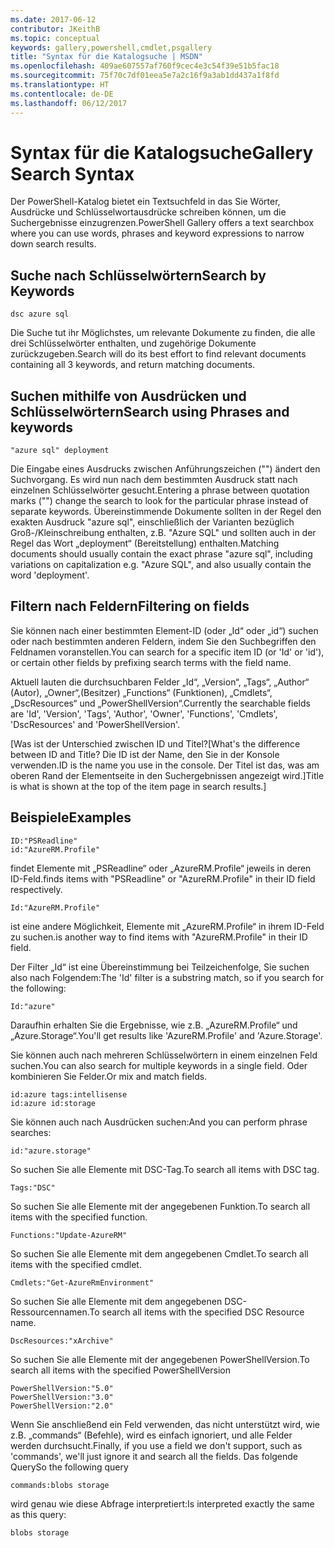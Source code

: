 ```yaml
---
ms.date: 2017-06-12
contributor: JKeithB
ms.topic: conceptual
keywords: gallery,powershell,cmdlet,psgallery
title: "Syntax für die Katalogsuche | MSDN"
ms.openlocfilehash: 409ae607557af760f9cec4e3c54f39e51b5fac18
ms.sourcegitcommit: 75f70c7df01eea5e7a2c16f9a3ab1dd437a1f8fd
ms.translationtype: HT
ms.contentlocale: de-DE
ms.lasthandoff: 06/12/2017
---
```

# <a name="gallery-search-syntax"></a><span data-ttu-id="01e65-103">Syntax für die Katalogsuche</span><span class="sxs-lookup"><span data-stu-id="01e65-103">Gallery Search Syntax</span></span>

<span data-ttu-id="01e65-104">Der PowerShell-Katalog bietet ein Textsuchfeld in das Sie Wörter, Ausdrücke und Schlüsselwortausdrücke schreiben können, um die Suchergebnisse einzugrenzen.</span><span class="sxs-lookup"><span data-stu-id="01e65-104">PowerShell Gallery offers a text searchbox where you can use words, phrases and keyword expressions to narrow down search results.</span></span>

## <a name="search-by-keywords"></a><span data-ttu-id="01e65-105">Suche nach Schlüsselwörtern</span><span class="sxs-lookup"><span data-stu-id="01e65-105">Search by Keywords</span></span>

    dsc azure sql

<span data-ttu-id="01e65-106">Die Suche tut ihr Möglichstes, um relevante Dokumente zu finden, die alle drei Schlüsselwörter enthalten, und zugehörige Dokumente zurückzugeben.</span><span class="sxs-lookup"><span data-stu-id="01e65-106">Search will do its best effort to find relevant documents containing all 3 keywords, and return matching documents.</span></span>

## <a name="search-using-phrases-and-keywords"></a><span data-ttu-id="01e65-107">Suchen mithilfe von Ausdrücken und Schlüsselwörtern</span><span class="sxs-lookup"><span data-stu-id="01e65-107">Search using Phrases and keywords</span></span>

    "azure sql" deployment

<span data-ttu-id="01e65-108">Die Eingabe eines Ausdrucks zwischen Anführungszeichen ("") ändert den Suchvorgang. Es wird nun nach dem bestimmten Ausdruck statt nach einzelnen Schlüsselwörter gesucht.</span><span class="sxs-lookup"><span data-stu-id="01e65-108">Entering a phrase between quotation marks ("") change the search to look for the particular phrase instead of separate keywords.</span></span>
<span data-ttu-id="01e65-109">Übereinstimmende Dokumente sollten in der Regel den exakten Ausdruck "azure sql", einschließlich der Varianten bezüglich Groß-/Kleinschreibung enthalten, z.B. "Azure SQL" und sollten auch in der Regel das Wort „deployment“ (Bereitstellung) enthalten.</span><span class="sxs-lookup"><span data-stu-id="01e65-109">Matching documents should usually contain the exact phrase "azure sql", including variations on capitalization e.g. "Azure SQL", and also usually contain the word 'deployment'.</span></span>

## <a name="filtering-on-fields"></a><span data-ttu-id="01e65-110">Filtern nach Feldern</span><span class="sxs-lookup"><span data-stu-id="01e65-110">Filtering on fields</span></span>

<span data-ttu-id="01e65-111">Sie können nach einer bestimmten Element-ID (oder „Id“ oder „id“) suchen oder nach bestimmten anderen Feldern, indem Sie den Suchbegriffen den Feldnamen voranstellen.</span><span class="sxs-lookup"><span data-stu-id="01e65-111">You can search for a specific item ID (or 'Id' or 'id'), or certain other fields by prefixing search terms with the field name.</span></span>

<span data-ttu-id="01e65-112">Aktuell lauten die durchsuchbaren Felder „Id“, „Version“, „Tags“, „Author“ (Autor), „Owner“,(Besitzer) „Functions“ (Funktionen), „Cmdlets“, „DscResources“ und „PowerShellVersion“.</span><span class="sxs-lookup"><span data-stu-id="01e65-112">Currently the searchable fields are 'Id', 'Version', 'Tags', 'Author', 'Owner', 'Functions', 'Cmdlets', 'DscResources' and 'PowerShellVersion'.</span></span>

<span data-ttu-id="01e65-113">[Was ist der Unterschied zwischen ID und Titel?</span><span class="sxs-lookup"><span data-stu-id="01e65-113">[What's the difference between ID and Title?</span></span> <span data-ttu-id="01e65-114">Die ID ist der Name, den Sie in der Konsole verwenden.</span><span class="sxs-lookup"><span data-stu-id="01e65-114">ID is the name you use in the console.</span></span> <span data-ttu-id="01e65-115">Der Titel ist das, was am oberen Rand der Elementseite in den Suchergebnissen angezeigt wird.]</span><span class="sxs-lookup"><span data-stu-id="01e65-115">Title is what is shown at the top of the item page in search results.]</span></span>

## <a name="examples"></a><span data-ttu-id="01e65-116">Beispiele</span><span class="sxs-lookup"><span data-stu-id="01e65-116">Examples</span></span>

    ID:"PSReadline"
    id:"AzureRM.Profile"

<span data-ttu-id="01e65-117">findet Elemente mit „PSReadline“ oder „AzureRM.Profile“ jeweils in deren ID-Feld.</span><span class="sxs-lookup"><span data-stu-id="01e65-117">finds items with "PSReadline" or "AzureRM.Profile" in their ID field respectively.</span></span>

    Id:"AzureRM.Profile"

<span data-ttu-id="01e65-118">ist eine andere Möglichkeit, Elemente mit „AzureRM.Profile“ in ihrem ID-Feld zu suchen.</span><span class="sxs-lookup"><span data-stu-id="01e65-118">is another way to find items with "AzureRM.Profile" in their ID field.</span></span>

<span data-ttu-id="01e65-119">Der Filter „Id“ ist eine Übereinstimmung bei Teilzeichenfolge, Sie suchen also nach Folgendem:</span><span class="sxs-lookup"><span data-stu-id="01e65-119">The 'Id' filter is a substring match, so if you search for the following:</span></span>

    Id:"azure"
    
<span data-ttu-id="01e65-120">Daraufhin erhalten Sie die Ergebnisse, wie z.B. „AzureRM.Profile“ und „Azure.Storage“.</span><span class="sxs-lookup"><span data-stu-id="01e65-120">You'll get results like 'AzureRM.Profile' and 'Azure.Storage'.</span></span>

<span data-ttu-id="01e65-121">Sie können auch nach mehreren Schlüsselwörtern in einem einzelnen Feld suchen.</span><span class="sxs-lookup"><span data-stu-id="01e65-121">You can also search for multiple keywords in a single field.</span></span> <span data-ttu-id="01e65-122">Oder kombinieren Sie Felder.</span><span class="sxs-lookup"><span data-stu-id="01e65-122">Or mix and match fields.</span></span>

    id:azure tags:intellisense
    id:azure id:storage

<span data-ttu-id="01e65-123">Sie können auch nach Ausdrücken suchen:</span><span class="sxs-lookup"><span data-stu-id="01e65-123">And you can perform phrase searches:</span></span>

    id:"azure.storage"


<span data-ttu-id="01e65-124">So suchen Sie alle Elemente mit DSC-Tag.</span><span class="sxs-lookup"><span data-stu-id="01e65-124">To search all items with DSC tag.</span></span>

    Tags:"DSC"

<span data-ttu-id="01e65-125">So suchen Sie alle Elemente mit der angegebenen Funktion.</span><span class="sxs-lookup"><span data-stu-id="01e65-125">To search all items with the specified function.</span></span>

    Functions:"Update-AzureRM"

<span data-ttu-id="01e65-126">So suchen Sie alle Elemente mit dem angegebenen Cmdlet.</span><span class="sxs-lookup"><span data-stu-id="01e65-126">To search all items with the specified cmdlet.</span></span>
    
    Cmdlets:"Get-AzureRmEnvironment"

<span data-ttu-id="01e65-127">So suchen Sie alle Elemente mit dem angegebenen DSC-Ressourcennamen.</span><span class="sxs-lookup"><span data-stu-id="01e65-127">To search all items with the specified DSC Resource name.</span></span>

    DscResources:"xArchive"

<span data-ttu-id="01e65-128">So suchen Sie alle Elemente mit der angegebenen PowerShellVersion.</span><span class="sxs-lookup"><span data-stu-id="01e65-128">To search all items with the specified PowerShellVersion</span></span>

    PowerShellVersion:"5.0"
    PowerShellVersion:"3.0"
    PowerShellVersion:"2.0"


<span data-ttu-id="01e65-129">Wenn Sie anschließend ein Feld verwenden, das nicht unterstützt wird, wie z.B. „commands“ (Befehle), wird es einfach ignoriert, und alle Felder werden durchsucht.</span><span class="sxs-lookup"><span data-stu-id="01e65-129">Finally, if you use a field we don't support, such as 'commands', we'll just ignore it and search all the fields.</span></span> <span data-ttu-id="01e65-130">Das folgende Query</span><span class="sxs-lookup"><span data-stu-id="01e65-130">So the following query</span></span>

    commands:blobs storage
    
<span data-ttu-id="01e65-131">wird genau wie diese Abfrage interpretiert:</span><span class="sxs-lookup"><span data-stu-id="01e65-131">Is interpreted exactly the same as this query:</span></span>

    blobs storage

